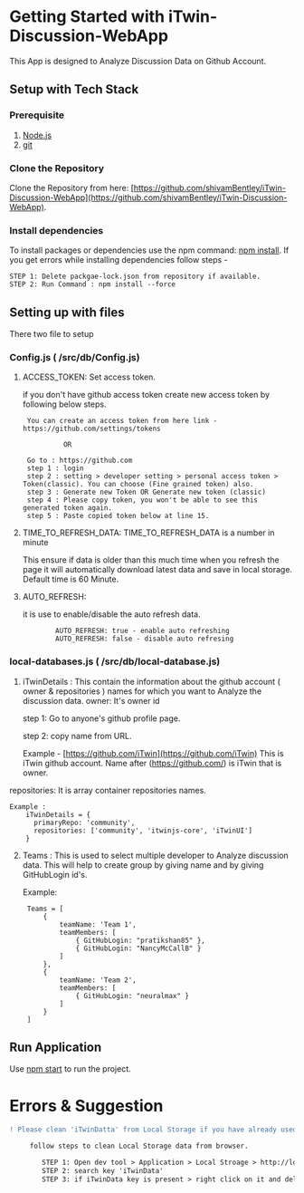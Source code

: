 # Getting Started with iTwin-Discussion-WebApp

This App is designed to Analyze Discussion Data on Github Account. 

## Setup with Tech Stack

### Prerequisite
1. [Node.js](https://nodejs.org/en)
2. [git](https://git-scm.com/)

### Clone the Repository
Clone the Repository from here: [https://github.com/shivamBentley/iTwin-Discussion-WebApp](https://github.com/shivamBentley/iTwin-Discussion-WebApp).

### Install dependencies
To install packages or dependencies use the npm command: [npm install](https://docs.npmjs.com/cli/v8/commands/npm-install). If you get errors while installing dependencies follow steps - 

    STEP 1: Delete packgae-lock.json from repository if available.
    STEP 2: Run Command : npm install --force  

## Setting up with files

There two file to setup 

### Config.js ( /src/db/Config.js)
1. ACCESS_TOKEN:  Set access token. 
    
    if you don't have github access token create new access token by following below steps.
        
        You can create an access token from here link - https://github.com/settings/tokens

                 OR
    
        Go to : https://github.com
        step 1 : login
        step 2 : setting > developer setting > personal access token > Token(classic). You can choose (Fine grained token) also. 
        step 3 : Generate new Token OR Generate new token (classic)
        step 4 : Please copy token, you won't be able to see this generated token again.
        step 5 : Paste copied token below at line 15. 

2. TIME_TO_REFRESH_DATA: TIME_TO_REFRESH_DATA is a number in minute 
    
    This ensure if data is older than this much time when you refresh the page it will automatically download latest data and save in local storage.
    Default time is 60 Minute. 
    
3. AUTO_REFRESH:
 
   it is use to enable/disable the auto refresh data.
   
               AUTO_REFRESH: true - enable auto refreshing 
               AUTO_REFRESH: false - disable auto refresing

### local-databases.js ( /src/db/local-database.js)

1. iTwinDetails : This contain the information about the github account ( owner & repositories ) names for which you want to Analyze the discussion data.
owner: It's owner id 

   step 1: Go to anyone's github profile page. 
   
   step 2: copy name from URL. 
   
   Example - [https://github.com/iTwin](https://github.com/iTwin) This is iTwin github account. Name after (https://github.com/) is iTwin that is owner. 

repositories: It is array container repositories names.

    Example : 
        iTwinDetails = {
          primaryRepo: 'community',
          repositories: ['community', 'itwinjs-core', 'iTwinUI']
        }


2. Teams : This is used to select multiple developer to Analyze discussion data. This will help to create group by giving name and by giving GitHubLogin id's.

    Example:

        Teams = [
            {
                teamName: 'Team 1',
                teamMembers: [
                    { GitHubLogin: "pratikshan85" },
                    { GitHubLogin: "NancyMcCallB" }
                ]
            },
            {
                teamName: 'Team 2',
                teamMembers: [
                    { GitHubLogin: "neuralmax" }
                ]
            }
        ]


## Run Application

Use [npm start](https://create-react-app.dev/docs/getting-started/#scripts) to run the project.

# Errors & Suggestion


```diff
! Please clean 'iTwinDatta' from Local Storage if you have already used this webapp previously.

     follow steps to clean Local Storage data from browser.

        STEP 1: Open dev tool > Application > Local Stroage > http://localhost:3000/
        STEP 2: search key 'iTwinData'
        STEP 3: if iTwinData key is present > right click on it and delete the iTwinData key.
```
